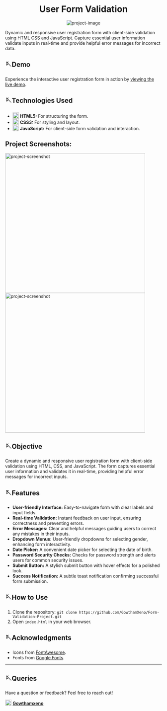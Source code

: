 <h1 align="center" id="title">User Form Validation</h1>

<p align="center"><img src="https://socialify.git.ci/GowthamXeno/Form-Validation-Project/image?font=Rokkitt&amp;logo=https%3A%2F%2Fvisualpharm.com%2Fassets%2F169%2FUser%2520Menu%2520Male-595b40b85ba036ed117dc950.svg&amp;name=1&amp;owner=1&amp;pattern=Plus&amp;theme=Light" alt="project-image"></p>

<p id="description">Dynamic and responsive user registration form with client-side validation using HTML CSS and JavaScript. Capture essential user information validate inputs in real-time and provide helpful error messages for incorrect data.</p>

## 🪡Demo
<p>Experience the interactive user registration form in action by <a href="https://gowthamxeno.github.io/Form-Validation-Project/" target="_blank">viewing the live demo</a>.</p>



## 🪡Technologies Used

- <img src="https://i.imgur.com/w6YVQoP.png" alt="html" width="20"  style="vertical-align: text-bottom;"> **HTML5:** For structuring the form.
- <img src="https://i.imgur.com/TSNVLC2.png" alt="css" width="20" style="vertical-align: text-bottom;"> **CSS3:** For styling and layout.
- <img src="https://i.imgur.com/f5Gx5wf.png" alt="javascript" width="20" style="vertical-align: text-bottom;"> **JavaScript:** For client-side form validation and interaction.




<h2>Project Screenshots:</h2>


<img src="https://i.imgur.com/65Ub2F6.jpg" alt="project-screenshot"  height="450/">
<img src="https://i.imgur.com/OQAfv8L.jpg" alt="project-screenshot"  height="450/">

## 🪡Objective

Create a dynamic and responsive user registration form with client-side validation using HTML, CSS, and JavaScript. The form captures essential user information and validates it in real-time, providing helpful error messages for incorrect inputs.

## 🪡Features

- **User-friendly Interface:** Easy-to-navigate form with clear labels and input fields.
- **Real-time Validation:** Instant feedback on user input, ensuring correctness and preventing errors.
- **Error Messages:** Clear and helpful messages guiding users to correct any mistakes in their inputs.
- **Dropdown Menus:** User-friendly dropdowns for selecting gender, enhancing form interactivity.
- **Date Picker:** A convenient date picker for selecting the date of birth.
- **Password Security Checks:** Checks for password strength and alerts users for common security issues.
- **Submit Button:** A stylish submit button with hover effects for a polished look.
- **Success Notification:** A subtle toast notification confirming successful form submission.

## 🪡How to Use

1. Clone the repository: `git clone https://github.com/GowthamXeno/Form-Validation-Project.git`
2. Open `index.html` in your web browser.


## 🪡Acknowledgments

<ul>
  <li>Icons from <a href="https://fontawesome.com/" target="_blank">FontAwesome</a>.</li>
  <li>Fonts from <a href="https://fonts.google.com/" target="_blank">Google Fonts</a>.</li>
</ul>

---


## 🪡Queries

Have a question or feedback? Feel free to reach out!

<!-- Instagram Image and Link on the Same Line -->
<img src="https://i.imgur.com/Jr9E7c9.png" alt="Your Instagram Image" height="20" style="vertical-align: text-bottom;"> <a href="https://www.instagram.com/gowthamxeno/" target="_blank"><strong>Gowthamxeno</strong></a>

            

